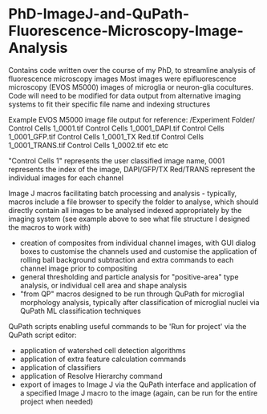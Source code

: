 # PhD-ImageJ-and-QuPath-Fluorescence-Microscopy-Image-Analysis
Contains code written over the course of my PhD, to streamline analysis of fluorescence microscopy images
Most images were epifluorescence microscopy (EVOS M5000) images of microglia or neuron-glia cocultures. Code will need to be modified for data output from alternative imaging systems to fit their specific file name and indexing structures

Example EVOS M5000 image file output for reference:
/Experiment Folder/
  Control Cells 1_0001.tif
  Control Cells 1_0001_DAPI.tif
  Control Cells 1_0001_GFP.tif
  Control Cells 1_0001_TX Red.tif
  Control Cells 1_0001_TRANS.tif
  Control Cells 1_0002.tif
  etc etc
  
"Control Cells 1" represents the user classified image name, 0001 represents the index of the image, DAPI/GFP/TX Red/TRANS represent the individual images for each channel
  

Image J macros facilitating batch processing and analysis - typically, macros include a file browser to specify the folder to analyse, which should directly contain all images to be analysed indexed appropriately by the imaging system (see example above to see what file structure I designed the macros to work with)
   - creation of composites from individual channel images, with GUI dialog boxes to customise the channels used and customise the application of rolling ball background subtraction and extra commands to each channel image prior to compositing
   - general thresholding and particle analysis for "positive-area" type analysis, or individual cell area and shape analysis
   - "from QP" macros designed to be run through QuPath for microglial morphology analysis, typically after classification of microglial nuclei via QuPath ML classification techniques

QuPath scripts enabling useful commands to be 'Run for project' via the QuPath script editor:
   - application of watershed cell detection algorithms
   - application of extra feature calculation commands
   - application of classifiers
   - application of Resolve Hierarchy command
   - export of images to Image J via the QuPath interface and application of a specified Image J macro to the image (again, can be run for the entire project when needed)
